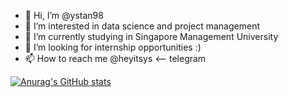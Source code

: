 - 👋 Hi, I’m @ystan98
- 👀 I’m interested in data science and project management
- 🌱 I’m currently studying in Singapore Management University
- 💞️ I’m looking for internship opportunities :)
- 📫 How to reach me @heyitsys <-- telegram

[![Anurag's GitHub stats](https://github-readme-stats.vercel.app/api?username=ystan98)](https://github.com/anuraghazra/github-readme-stats)

<!---
ystan98/ystan98 is a ✨ special ✨ repository because its `README.md` (this file) appears on your GitHub profile.
You can click the Preview link to take a look at your changes.
--->
